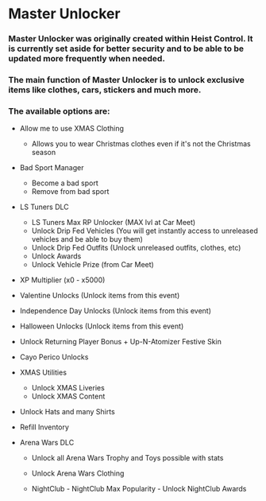 # Master Unlocker

### Master Unlocker was originally created within Heist Control. It is currently set aside for better security and to be able to be updated more frequently when needed.
### The main function of Master Unlocker is to unlock exclusive items like clothes, cars, stickers and much more.

### The available options are:

-   Allow me to use XMAS Clothing
    - Allows you to wear Christmas clothes even if it's not the Christmas season

-   Bad Sport Manager
    - Become a bad sport
    - Remove from bad sport

-   LS Tuners DLC
    - LS Tuners Max RP Unlocker (MAX lvl at Car Meet)
    - Unlock Drip Fed Vehicles (You will get instantly access to unreleased vehicles and be able to buy them)
    - Unlock Drip Fed Outfits (Unlock unreleased outfits, clothes, etc)
    - Unlock Awards
    - Unlock Vehicle Prize (from Car Meet)

-   XP Multiplier (x0 - x5000)

-   Valentine Unlocks (Unlock items from this event)

-   Independence Day Unlocks (Unlock items from this event)

-   Halloween Unlocks (Unlock items from this event)

-   Unlock Returning Player Bonus + Up-N-Atomizer Festive Skin

-   Cayo Perico Unlocks

-   XMAS Utilities
    - Unlock XMAS Liveries
    - Unlock XMAS Content

-   Unlock Hats and many Shirts

-   Refill Inventory

-   Arena Wars DLC
    -   Unlock all Arena Wars Trophy and Toys possible with stats
    -   Unlock Arena Wars Clothing

    -   NightClub
            -  NightClub Max Popularity
            -  Unlock NightClub Awards
